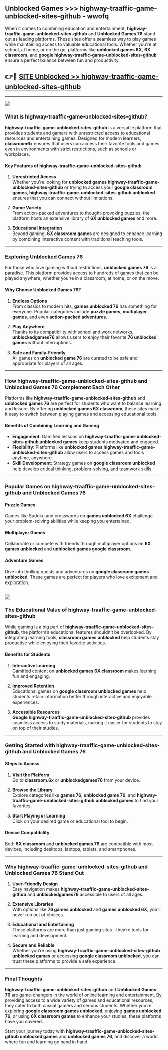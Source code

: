## Unblocked Games >>> highway-traaffic-game-unblocked-sites-github - wwofq 

When it comes to combining education and entertainment, **highway-traaffic-game-unblocked-sites-github** and **Unblocked Games 76** stand out as leading platforms. These sites offer a seamless way to play games while maintaining access to valuable educational tools. Whether you're at school, at home, or on the go, platforms like **unblocked games 6X**, **6X classroom**, and **google highway-traaffic-game-unblocked-sites-github** ensure a perfect balance between fun and productivity.
## 👉🔴 [SITE Unblocked >> highway-traaffic-game-unblocked-sites-github](https://unblockedgames.edu.pl?title=highway-traaffic-game-unblocked-sites-github&ref=22JU)
---
<a href="https://unblockedgames.edu.pl?title=highway-traaffic-game-unblocked-sites-github&ref=22JU/"><img src="https://github.com/user-attachments/assets/438f12ca-57a4-47a3-8ead-c64da593a1e5"/></a>
### What is highway-traaffic-game-unblocked-sites-github?  

**highway-traaffic-game-unblocked-sites-github** is a versatile platform that provides students and gamers with unrestricted access to educational resources and entertaining games. Designed for modern learners, **classroom6x** ensures that users can access their favorite tools and games even in environments with strict restrictions, such as schools or workplaces.  

#### Key Features of highway-traaffic-game-unblocked-sites-github  

1. **Unrestricted Access**  
   Whether you're looking for **unblocked games highway-traaffic-game-unblocked-sites-github** or trying to access your **google classroom games**, **highway-traaffic-game-unblocked-sites-github unblocked** ensures that you can connect without limitations.  

2. **Game Variety**  
   From action-packed adventures to thought-provoking puzzles, the platform hosts an extensive library of **6X unblocked games** and more.  

3. **Educational Integration**  
   Beyond gaming, **6X classroom games** are designed to enhance learning by combining interactive content with traditional teaching tools.  



---

### Exploring Unblocked Games 76  

For those who love gaming without restrictions, **unblocked games 76** is a paradise. This platform provides access to hundreds of games that can be played anywhere, whether you're in a classroom, at home, or on the move.  

#### Why Choose Unblocked Games 76?  

1. **Endless Options**  
   From classics to modern hits, **games unblocked 76** has something for everyone. Popular categories include **puzzle games**, **multiplayer games**, and even **action-packed adventures**.  

2. **Play Anywhere**  
   Thanks to its compatibility with school and work networks, **unblockedgames76** allows users to enjoy their favorite **76 unblocked games** without interruptions.  

3. **Safe and Family-Friendly**  
   All games on **unblocked game 76** are curated to be safe and appropriate for players of all ages.  

---

### How highway-traaffic-game-unblocked-sites-github and Unblocked Games 76 Complement Each Other  

Platforms like **highway-traaffic-game-unblocked-sites-github** and **unblocked games 76** are perfect for students who want to balance learning and leisure. By offering **unblocked games 6X classroom**, these sites make it easy to switch between playing games and accessing educational tools.  

#### Benefits of Combining Learning and Gaming  

- **Engagement**: Gamified lessons on **highway-traaffic-game-unblocked-sites-github unblocked games** keep students motivated and engaged.  
- **Flexibility**: Platforms like **unblocked games highway-traaffic-game-unblocked-sites-github** allow users to access games and tools anytime, anywhere.  
- **Skill Development**: Strategy games on **google classroom unblocked** help develop critical thinking, problem-solving, and teamwork skills.  

---

### Popular Games on highway-traaffic-game-unblocked-sites-github and Unblocked Games 76  

#### Puzzle Games  

Games like Sudoku and crosswords on **games unblocked 6X** challenge your problem-solving abilities while keeping you entertained.  

#### Multiplayer Games  

Collaborate or compete with friends through multiplayer options on **6X games unblocked** and **unblocked games google classroom**.  

#### Adventure Games  

Dive into thrilling quests and adventures on **google classroom games unblocked**. These games are perfect for players who love excitement and exploration.  

<a href="http://download.freeplayer.one?title=highway-traaffic-game-unblocked-sites-github&ref=23D/"><img src="https://github.com/user-attachments/assets/fe0c3e91-c8e1-489c-acf0-e2f614c12fb8"/></a>
---

### The Educational Value of highway-traaffic-game-unblocked-sites-github  

While gaming is a big part of **highway-traaffic-game-unblocked-sites-github**, the platform’s educational features shouldn’t be overlooked. By integrating learning tools, **classroom games unblocked** help students stay productive while enjoying their favorite activities.  

#### Benefits for Students  

1. **Interactive Learning**  
   Gamified content on **unblocked games 6X classroom** makes learning fun and engaging.  

2. **Improved Retention**  
   Educational games on **google classroom unblocked games** help students retain information better through interactive and enjoyable experiences.  

3. **Accessible Resources**  
   **Google highway-traaffic-game-unblocked-sites-github** provides seamless access to study materials, making it easier for students to stay on top of their studies.  

---

### Getting Started with highway-traaffic-game-unblocked-sites-github and Unblocked Games 76  

#### Steps to Access  

1. **Visit the Platform**  
   Go to **classroom.6x** or **unblockedgames76** from your device.  

2. **Browse the Library**  
   Explore categories like **games 76**, **unblocked game 76**, and **highway-traaffic-game-unblocked-sites-github unblocked games** to find your favorites.  

3. **Start Playing or Learning**  
   Click on your desired game or educational tool to begin.  

#### Device Compatibility  

Both **6X classroom** and **unblocked games 76** are compatible with most devices, including desktops, laptops, tablets, and smartphones.  

---

### Why highway-traaffic-game-unblocked-sites-github and Unblocked Games 76 Stand Out  

1. **User-Friendly Design**  
   Easy navigation makes **highway-traaffic-game-unblocked-sites-github** and **unblockedgames76** accessible to users of all ages.  

2. **Extensive Libraries**  
   With options like **76 games unblocked** and **games unblocked 6X**, you’ll never run out of choices.  

3. **Educational and Entertaining**  
   These platforms are more than just gaming sites—they’re tools for learning and development.  

4. **Secure and Reliable**  
   Whether you’re using **highway-traaffic-game-unblocked-sites-github unblocked games** or accessing **google classroom unblocked**, you can trust these platforms to provide a safe experience.  

---

### Final Thoughts  

**highway-traaffic-game-unblocked-sites-github** and **Unblocked Games 76** are game-changers in the world of online learning and entertainment. By providing access to a wide variety of games and educational resources, they cater to both casual gamers and serious students. Whether you’re exploring **google classroom games unblocked**, enjoying **games unblocked 76**, or using **6X classroom games** to enhance your studies, these platforms have you covered.  

Start your journey today with **highway-traaffic-game-unblocked-sites-github unblocked games** and **unblocked games 76**, and discover a world where fun and learning go hand in hand.  